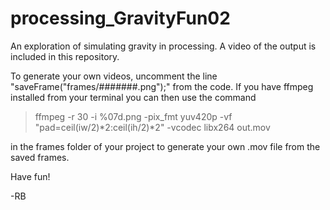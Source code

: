 # processing_GravityFun02

An exploration of simulating gravity in processing. A video of the output is included in this repository. 

To generate your own videos, uncomment the line "saveFrame("frames/#######.png");" from the code. 
If you have ffmpeg installed from your terminal you can then use the command 
> ffmpeg -r 30 -i %07d.png -pix_fmt yuv420p -vf "pad=ceil(iw/2)*2:ceil(ih/2)*2" -vcodec libx264 out.mov

in the frames folder of your project to generate your own .mov file from the saved frames.

Have fun!

-RB

